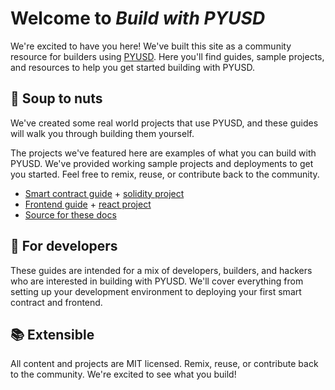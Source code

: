 # Welcome to _Build with PYUSD_

We're excited to have you here! We've built this site as a community resource for builders using [PYUSD](https://www.paypal.com/us/digital-wallet/manage-money/crypto/pyusd). Here you'll find guides, sample projects, and resources to help you get started building with PYUSD.

## 🍜 Soup to nuts

We've created some real world projects that use PYUSD, and these guides will walk you through building them yourself.

The projects we've featured here are examples of what you can build with PYUSD. We've provided working sample projects and deployments to get you started. Feel free to remix, reuse, or contribute back to the community.

- [Smart contract guide](/smart-contract/) + [solidity project](https://github.com/mono-koto/build-with-pyusd/tree/main/contracts)
- [Frontend guide](/react-frontend/) + [react project](https://github.com/mono-koto/build-with-pyusd/tree/main/frontend)
- [Source for these docs](https://github.com/mono-koto/build-with-pyusd/tree/main/docs)

## 🧰 For developers

These guides are intended for a mix of developers, builders, and hackers who are interested in building with PYUSD. We'll cover everything from setting up your development environment to deploying your first smart contract and frontend.

## 📚 Extensible

All content and projects are MIT licensed. Remix, reuse, or contribute back to the community. We're excited to see what you build!
